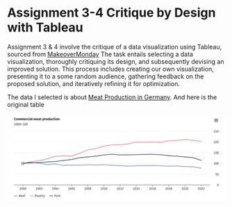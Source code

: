 # Assignment 3-4 Critique by Design with Tableau

Assignment 3 & 4 involve the critique of a data visualization using Tableau, sourced from [MakeoverMonday](https://www.makeovermonday.co.uk/data/) 
The task entails selecting a data visualization, thoroughly critiquing its design, and subsequently devising an improved solution. This process includes creating our own visualization, presenting it to a some random audience, gathering feedback on the proposed solution, and iteratively refining it for optimization.

The data I selected is about [Meat Production in Germany](https://www.destatis.de/EN/Press/2023/02/PE23_051_413.html). 
And here is the original table

<img src="MeatProduction.png" width="2000"/>
